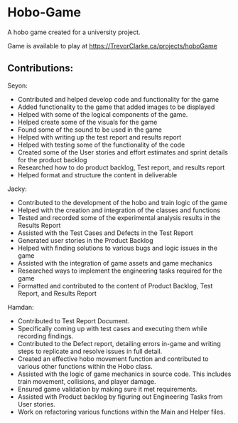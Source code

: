 # Hobo-Game
A hobo game created for a university project.

Game is available to play at https://TrevorClarke.ca/projects/hoboGame

## Contributions:

Seyon:
- Contributed and helped develop code and functionality for the game
- Added functionality to the game that added images to be displayed
- Helped with some of the logical components of the game.
- Helped create some of the visuals for the game
- Found some of the sound to be used in the game
- Helped with writing up the test report and results report
- Helped with testing some of the functionality of the code
- Created some of the User stories and effort estimates and sprint details for the product backlog
- Researched how to do product backlog, Test report, and results report
- Helped format and structure the content in deliverable

Jacky:
- Contributed to the development of the hobo and train logic of the game
- Helped with the creation and integration of the classes and functions
- Tested and recorded some of the experimental analysis results in the Results Report
- Assisted with the Test Cases and Defects in the Test Report
- Generated user stories in the Product Backlog
- Helped with finding solutions to various bugs and logic issues in the game
- Assisted with the integration of game assets and game mechanics
- Researched ways to implement the engineering tasks required for the game
- Formatted and contributed to the content of Product Backlog, Test Report, and Results Report

Hamdan:
- Contributed to Test Report Document. 
- Specifically coming up with test cases and executing them while recording findings.
- Contributed to the Defect report, detailing errors in-game and writing steps to replicate and resolve issues in full detail.
- Created an effective hobo movement function and contributed to various other functions within the Hobo class.
- Assisted with the logic of game mechanics in source code. This includes train movement, collisions, and player damage.
- Ensured game validation by making sure it met requirements.
- Assisted with Product backlog by figuring out Engineering Tasks from User stories.
- Work on refactoring various functions within the Main and Helper files.
